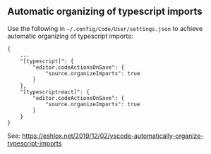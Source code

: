 ## Automatic organizing of typescript imports

Use the following in `~/.config/Code/User/settings.json` to achieve automatic organizing of typescript imports:

```
{
    ...
    "[typescript]": {
        "editor.codeActionsOnSave": {
            "source.organizeImports": true
        }
    },
    "[typescriptreact]": {
        "editor.codeActionsOnSave": {
            "source.organizeImports": true
        }
    }
}
```

See: https://eshlox.net/2019/12/02/vscode-automatically-organize-typescript-imports